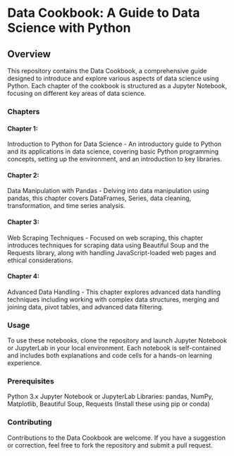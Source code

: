 # Data Cookbook: A Guide to Data Science with Python

## Overview
This repository contains the Data Cookbook, a comprehensive guide designed to introduce and explore various aspects of data science using Python. Each chapter of the cookbook is structured as a Jupyter Notebook, focusing on different key areas of data science.

### Chapters

#### Chapter 1:
Introduction to Python for Data Science - An introductory guide to Python and its applications in data science, covering basic Python programming concepts, setting up the environment, and an introduction to key libraries.

#### Chapter 2: 
Data Manipulation with Pandas - Delving into data manipulation using pandas, this chapter covers DataFrames, Series, data cleaning, transformation, and time series analysis.

#### Chapter 3:
Web Scraping Techniques - Focused on web scraping, this chapter introduces techniques for scraping data using Beautiful Soup and the Requests library, along with handling JavaScript-loaded web pages and ethical considerations.

#### Chapter 4: 
Advanced Data Handling - This chapter explores advanced data handling techniques including working with complex data structures, merging and joining data, pivot tables, and advanced data filtering.

### Usage
To use these notebooks, clone the repository and launch Jupyter Notebook or JupyterLab in your local environment. Each notebook is self-contained and includes both explanations and code cells for a hands-on learning experience.

### Prerequisites
Python 3.x
Jupyter Notebook or JupyterLab
Libraries: pandas, NumPy, Matplotlib, Beautiful Soup, Requests (Install these using pip or conda)

### Contributing
Contributions to the Data Cookbook are welcome. If you have a suggestion or correction, feel free to fork the repository and submit a pull request.
